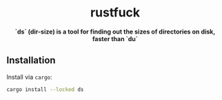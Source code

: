 <h1 align="center">rustfuck</h1>
<div align="center">
 <strong>
    `ds` (dir-size) is a tool for finding out the sizes of directories on disk, faster than `du`
 </strong>
</div>

## Installation

Install via `cargo`:

```sh
cargo install --locked ds
```
